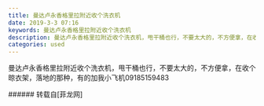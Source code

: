 ```yaml
---
title: 曼达卢永香格里拉附近收个洗衣机
date: 2019-3-3 07:16
keywords: 曼达卢永香格里拉附近收个洗衣机
description: 曼达卢永香格里拉附近收个洗衣机，甩干桶也行，不要太大的，不方便拿，在收个晾衣架，落地的那种，有的加我小飞机09185159483
categories: used
---
```

<td class="t_f" id="postmessage_3146293">

曼达卢永香格里拉附近收个洗衣机，甩干桶也行，不要太大的，不方便拿，在收个晾衣架，落地的那种，有的加我小飞机09185159483<br/>
</td>
###### 转载自[菲龙网]